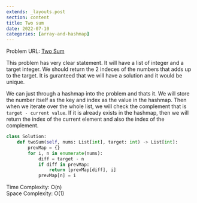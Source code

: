 ```yaml
---
extends: _layouts.post
section: content
title: Two sum
date: 2022-07-10
categories: [array-and-hashmap]
---
```


Problem URL: [Two Sum](https://leetcode.com/problems/two-sum/)

This problem has very clear statement. It will have a list of integer and a target integer. We should return the 2 indeces of the numbers that adds up to the target. It is guranteed that we will have a solution and it would be unique.

We can just through a hashmap into the problem and thats it. We will store the number itself as the key and index as the value in the hashmap. Then when we iterate over the whole list, we will check the complement that is `target - current value`. If it is already exists in the hashmap, then we will return the index of the current element and also the index of the complement.

```python
class Solution:
    def twoSum(self, nums: List[int], target: int) -> List[int]:
        prevMap = {}
        for i, n in enumerate(nums):
            diff = target - n
            if diff in prevMap:
                return [prevMap[diff], i]
            prevMap[n] = i
```

Time Complexity: O(n) <br/>
Space Complexity: O(1)
